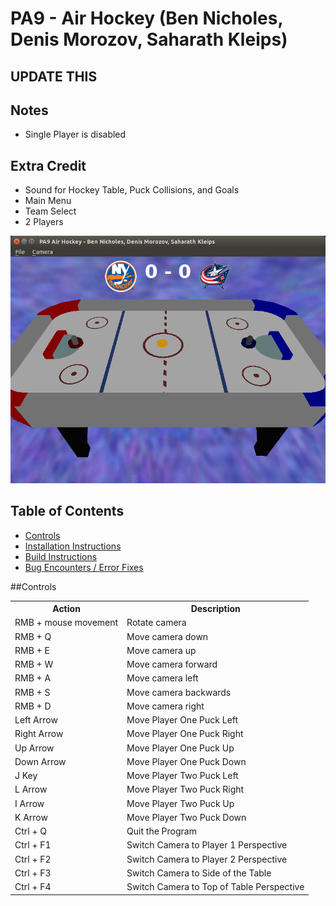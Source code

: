 # PA9 - Air Hockey (Ben Nicholes, Denis Morozov, Saharath Kleips)
## UPDATE THIS

## Notes
+ Single Player is disabled

## Extra Credit
+ Sound for Hockey Table, Puck Collisions, and Goals
+ Main Menu
+ Team Select
+ 2 Players 

![](.screenshot.png "Screenshot")

## Table of Contents
+ [Controls](#controls)
+ [Installation Instructions](install.md)  
+ [Build Instructions](build.md)  
+ [Bug Encounters / Error Fixes](bugs.md)

##Controls
<table>
    <tbody>
        <tr>
            <th>Action</th>
            <th>Description</th>
        </tr>
        <tr>
            <td>RMB + mouse movement</td>
            <td>Rotate camera</td>
        </tr>
        <tr>
            <td>RMB + Q</td>
            <td>Move camera down</td>
        </tr>
        <tr>
            <td>RMB + E</td>
            <td>Move camera up</td>
        </tr>
        <tr>
            <td>RMB + W</td>
            <td>Move camera forward</td>
        </tr>
        <tr>
            <td>RMB + A</td>
            <td>Move camera left</td>
        </tr>
        <tr>
            <td>RMB + S</td>
            <td>Move camera backwards</td>
        </tr>
        <tr>
            <td>RMB + D</td>
            <td>Move camera right</td>
        </tr>
	<tr>
	    <td>Left Arrow</td>
	    <td>Move Player One Puck Left</td>
	</tr>
	<tr>
	    <td>Right Arrow</td>
	    <td>Move Player One Puck Right</td>
	</tr>
	<tr>
	    <td>Up Arrow</td>
	    <td>Move Player One Puck Up</td>
	</tr>
	<tr>
	    <td>Down Arrow</td>
	    <td>Move Player One Puck Down</td>
	</tr>
	<tr>
	    <td>J Key</td>
	    <td>Move Player Two Puck Left</td>
	</tr>
	<tr>
	    <td>L Arrow</td>
	    <td>Move Player Two Puck Right</td>
	</tr>
	<tr>
	    <td>I Arrow</td>
	    <td>Move Player Two Puck Up</td>
	</tr>
	<tr>
	    <td>K Arrow</td>
	    <td>Move Player Two Puck Down</td>
	</tr>
	<tr>
	    <td>Ctrl + Q</td>
	    <td>Quit the Program</td>
	</tr>
	<tr>
	    <td>Ctrl + F1</td>
	    <td>Switch Camera to Player 1 Perspective</td>
	</tr>
	<tr>
	    <td>Ctrl + F2</td>
	    <td>Switch Camera to Player 2 Perspective</td>
	</tr>
	<tr>
	    <td>Ctrl + F3</td>
	    <td>Switch Camera to Side of the Table</td>
	</tr>
	<tr>
	    <td>Ctrl + F4</td>
	    <td>Switch Camera to Top of Table Perspective</td>
	</tr>
    </tbody>
</table>
